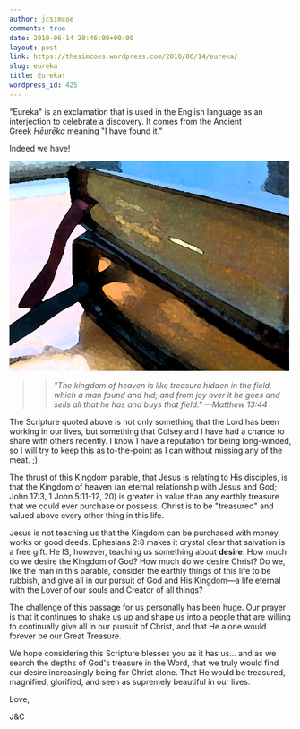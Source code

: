 ```yaml
---
author: jcsimcoe
comments: true
date: 2010-06-14 20:46:00+00:00
layout: post
link: https://thesimcoes.wordpress.com/2010/06/14/eureka/
slug: eureka
title: Eureka!
wordpress_id: 425
---
```


"Eureka" is an exclamation that is used in the English language as an interjection to celebrate a discovery. It comes from the Ancient Greek _Hēurēka_ meaning "I have found it."




Indeed we have!





![](/public/assets/tumblr_l40u50MYqn1qb8l8q.jpg)




<blockquote>

> 
> _"The kingdom of heaven is like treasure hidden in the field, which a man found and hid; and from joy over it he goes and sells all that he has and buys that field." —Matthew 13:44_
> 
> 
</blockquote>




The Scripture quoted above is not only something that the Lord has been working in our lives, but something that Colsey and I have had a chance to share with others recently. I know I have a reputation for being long-winded, so I will try to keep this as to-the-point as I can without missing any of the meat. ;)




The thrust of this Kingdom parable, that Jesus is relating to His disciples, is that the Kingdom of heaven (an eternal relationship with Jesus and God; John 17:3, 1 John 5:11-12, 20) is greater in value than any earthly treasure that we could ever purchase or possess. Christ is to be "treasured" and valued above every other thing in this life.




Jesus is not teaching us that the Kingdom can be purchased with money, works or good deeds. Ephesians 2:8 makes it crystal clear that salvation is a free gift. He IS, however, teaching us something about **desire**. How much do we desire the Kingdom of God? How much do we desire Christ? Do we, like the man in this parable, consider the earthly things of this life to be rubbish, and give all in our pursuit of God and His Kingdom—a life eternal with the Lover of our souls and Creator of all things?




The challenge of this passage for us personally has been huge. Our prayer is that it continues to shake us up and shape us into a people that are willing to continually give all in our pursuit of Christ, and that He alone would forever be our Great Treasure.




We hope considering this Scripture blesses you as it has us… and as we search the depths of God's treasure in the Word, that we truly would find our desire increasingly being for Christ alone. That He would be treasured, magnified, glorified, and seen as supremely beautiful in our lives.




Love,




J&C
